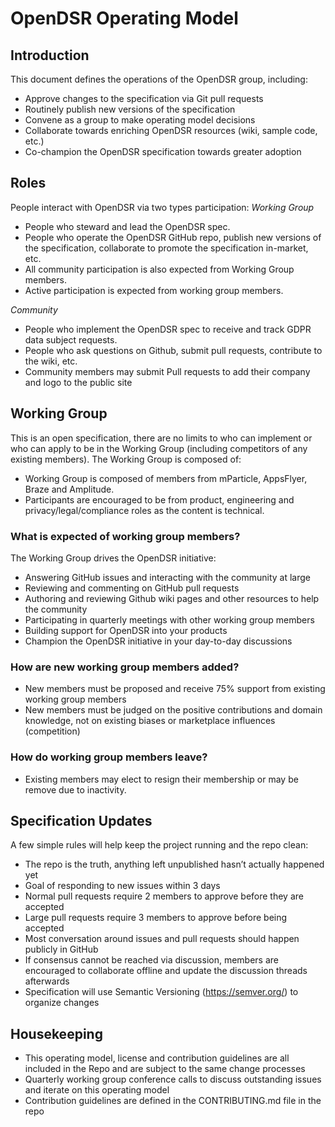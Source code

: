 # OpenDSR Operating Model

## Introduction
This document defines the operations of the OpenDSR group, including:
- Approve changes to the specification via Git pull requests
- Routinely publish new versions of the specification
- Convene as a group to make operating model decisions
- Collaborate towards enriching OpenDSR resources (wiki, sample code, etc.)
- Co-champion the OpenDSR specification towards greater adoption

## Roles
People interact with OpenDSR via two types participation:
*Working Group*
- People who steward and lead the OpenDSR spec.
- People who operate the OpenDSR GitHub repo, publish new versions of the specification, collaborate to promote the specification in-market, etc.
- All community participation is also expected from Working Group members.
- Active participation is expected from working group members.

*Community*
- People who implement the OpenDSR spec to receive and track GDPR data subject requests.
- People who ask questions on Github, submit pull requests, contribute to the wiki, etc.
- Community members may submit Pull requests to add their company and logo to the public site

## Working Group
This is an open specification, there are no limits to who can implement or who can apply to be in the Working Group (including competitors of any existing members). The Working Group is composed of:
- Working Group is composed of members from mParticle, AppsFlyer, Braze and Amplitude.
- Participants are encouraged to be from product, engineering and privacy/legal/compliance roles as the content is technical.

### What is expected of working group members?
The Working Group drives the OpenDSR initiative:
- Answering GitHub issues and interacting with the community at large
- Reviewing and commenting on GitHub pull requests
- Authoring and reviewing Github wiki pages and other resources to help the community
- Participating in quarterly meetings with other working group members
- Building support for OpenDSR into your products
- Champion the OpenDSR initiative in your day-to-day discussions

### How are new working group members added?
- New members must be proposed and receive 75% support from existing working group members
- New members must be judged on the positive contributions and domain knowledge, not on existing biases or marketplace influences (competition)

### How do working group members leave?
- Existing members may elect to resign their membership or may be remove due to inactivity.

## Specification Updates
A few simple rules will help keep the project running and the repo clean:
- The repo is the truth, anything left unpublished hasn’t actually happened yet
- Goal of responding to new issues within 3 days
- Normal pull requests require 2 members to approve before they are accepted
- Large pull requests require 3 members to approve before being accepted
- Most conversation around issues and pull requests should happen publicly in GitHub
- If consensus cannot be reached via discussion, members are encouraged to collaborate offline and update the discussion threads afterwards
- Specification will use Semantic Versioning (https://semver.org/) to organize changes

## Housekeeping
- This operating model, license and contribution guidelines are all included in the Repo and are subject to the same change processes
- Quarterly working group conference calls to discuss outstanding issues and iterate on this operating model
- Contribution guidelines are defined in the CONTRIBUTING.md file in the repo
